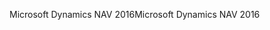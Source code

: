 <span data-ttu-id="5e3e5-101">Microsoft Dynamics NAV 2016</span><span class="sxs-lookup"><span data-stu-id="5e3e5-101">Microsoft Dynamics NAV 2016</span></span>